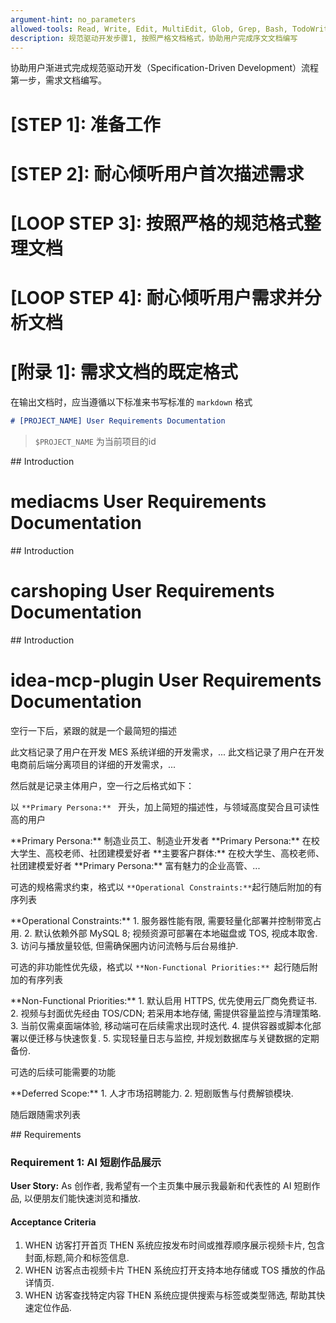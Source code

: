 ```yaml
---
argument-hint: no_parameters
allowed-tools: Read, Write, Edit, MultiEdit, Glob, Grep, Bash, TodoWrite, Task
description: 规范驱动开发步骤1, 按照严格文档格式，协助用户完成序文文档编写
---
```


协助用户渐进式完成规范驱动开发（Specification-Driven Development）流程第一步，需求文档编写。

# [STEP 1]: 准备工作
# [STEP 2]: 耐心倾听用户首次描述需求
# [LOOP STEP 3]: 按照严格的规范格式整理文档
# [LOOP STEP 4]: 耐心倾听用户需求并分析文档

# [附录 1]: 需求文档的既定格式

在输出文档时，应当遵循以下标准来书写标准的 `markdown` 格式
```md
# [PROJECT_NAME] User Requirements Documentation
```
> `$PROJECT_NAME` 为当前项目的id

<Examples>
<Example description="用户文档示例1">
## Introduction

# mediacms User Requirements Documentation
</Example>
<Example description="用户文档示例2">
## Introduction

# carshoping User Requirements Documentation
</Example>
<Example description="用户文档示例2">
## Introduction

# idea-mcp-plugin User Requirements Documentation
</Example>
</Examples>

空行一下后，紧跟的就是一个最简短的描述

<Examples>
<Example description="描述1">
此文档记录了用户在开发 MES 系统详细的开发需求，...
</Example>
<Example description="描述2">
此文档记录了用户在开发 电商前后端分离项目的详细的开发需求，...
</Example>
</Examples>

然后就是记录主体用户，空一行之后格式如下：

以 `**Primary Persona:** ` 开头，加上简短的描述性，与领域高度契合且可读性高的用户

<Examples>
<GoodExample>
**Primary Persona:** 制造业员工、制造业开发者
</GoodExample>
<GoodExample>
**Primary Persona:** 在校大学生、高校老师、社团建模爱好者
</GoodExample>
<BadExample description="使用了中文描述">
**主要客户群体:** 在校大学生、高校老师、社团建模爱好者
</BadExample>
<BadExample description="艺术化表达">
**Primary Persona:** 富有魅力的企业高管、...
</BadExample>
</Examples>

可选的规格需求约束，格式以 `**Operational Constraints:**`起行随后附加的有序列表

<Example>
**Operational Constraints:**
1. 服务器性能有限, 需要轻量化部署并控制带宽占用.
2. 默认依赖外部 MySQL 8; 视频资源可部署在本地磁盘或 TOS, 视成本取舍.
3. 访问与播放量较低, 但需确保圈内访问流畅与后台易维护.

</Example>


可选的非功能性优先级，格式以 `**Non-Functional Priorities:** `起行随后附加的有序列表

<Example>
**Non-Functional Priorities:**
1. 默认启用 HTTPS, 优先使用云厂商免费证书.
2. 视频与封面优先经由 TOS/CDN; 若采用本地存储, 需提供容量监控与清理策略.
3. 当前仅需桌面端体验, 移动端可在后续需求出现时迭代.
4. 提供容器或脚本化部署以便迁移与快速恢复.
5. 实现轻量日志与监控, 并规划数据库与关键数据的定期备份.

</Example>

可选的后续可能需要的功能

<Example>
**Deferred Scope:**
1. 人才市场招聘能力.
2. 短剧贩售与付费解锁模块.

</Example>


随后跟随需求列表

<Example>
## Requirements

### Requirement 1: AI 短剧作品展示

**User Story:** As 创作者, 我希望有一个主页集中展示我最新和代表性的 AI 短剧作品, 以便朋友们能快速浏览和播放.

#### Acceptance Criteria

1. WHEN 访客打开首页 THEN 系统应按发布时间或推荐顺序展示视频卡片, 包含封面,标题,简介和标签信息.
2. WHEN 访客点击视频卡片 THEN 系统应打开支持本地存储或 TOS 播放的作品详情页.
3. WHEN 访客查找特定内容 THEN 系统应提供搜索与标签或类型筛选, 帮助其快速定位作品.

</Example>
